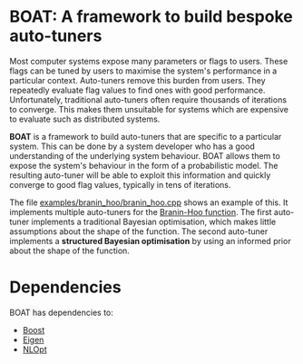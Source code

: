 # BOAT: A framework to build bespoke auto-tuners

Most computer systems expose many parameters or flags to users. These flags can be tuned by users to maximise the system's performance in a particular context. Auto-tuners remove this burden from users. They repeatedly evaluate flag values to find ones with good performance. Unfortunately, traditional auto-tuners often require thousands of iterations to converge. This makes them unsuitable for systems which are expensive to evaluate such as distributed systems.

**BOAT** is a framework to build auto-tuners that are specific to a particular system. This can be done by a system developer who has a good understanding of the underlying system behaviour. BOAT allows them to expose the system's behaviour in the form of a probabilistic model. The resulting auto-tuner will be able to exploit this information and quickly converge to good flag values, typically in tens of iterations.

The file [examples/branin_hoo/branin_hoo.cpp](examples/branin_hoo/branin_hoo.cpp) shows an example of this. It implements multiple auto-tuners for the [Branin-Hoo function](https://www.sfu.ca/~ssurjano/branin.html). The first auto-tuner implements a traditional Bayesian optimisation, which makes little assumptions about the shape of the function. The second auto-tuner implements a **structured Bayesian optimisation** by using an informed prior about the shape of the function.

# Dependencies

BOAT has dependencies to:
* [Boost](http://www.boost.org/)
* [Eigen](http://eigen.tuxfamily.org) 
* [NLOpt](http://ab-initio.mit.edu/wiki/index.php/NLopt)

